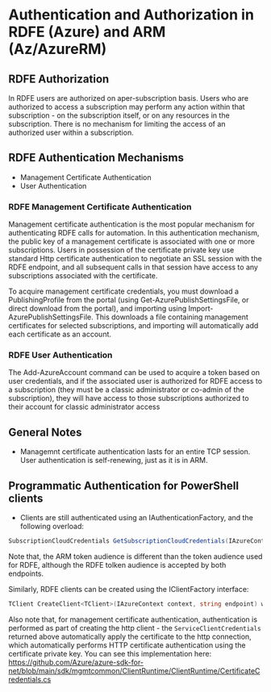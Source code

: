 # Authentication and Authorization in RDFE (Azure) and ARM (Az/AzureRM)
## RDFE Authorization
In RDFE users are authorized on aper-subscription basis. Users who are authorized to access a subscription may perform any action within that subscription - on the subscription itself, or on any resources in the subscription. There is no mechanism for limiting the access of an authorized user within a subscription.
## RDFE Authentication Mechanisms
- Management Certificate Authentication
- User Authentication
### RDFE Management Certificate Authentication
Management certificate authentication is the most popular mechanism for authenticating RDFE calls for automation.  In this authentication mechanism, the public key of a management certificate is associated with one or more subscriptions.  Users in possession of the certificate private key use standard Http certificate authentication to negotiate an SSL session with the RDFE endpoint, and all subsequent calls in that session have access to any subscriptions associated with the certificate.

To acquire management certificate credentials, you must download  a PublishingProfile from the portal (using Get-AzurePublishSettingsFile, or direct download from the portal), and importing using Import-AzurePublishSettingsFile.  This downloads a file containing management certificates for selected subscriptions, and importing will automatically add each certificate as an account.

### RDFE User Authentication
The Add-AzureAccount command can be used to acquire a token based on user credentials, and if the associated user is authorized for RDFE access to a subscription (they must be a classic administrator or co-admin of the subscription), they will have access to those subscriptions authorized to their account for classic administrator access

## General Notes
- Managemnt certificate authentication lasts for an entire TCP session.  User authentication is self-renewing, just as it is in ARM.

## Programmatic Authentication for PowerShell clients
- Clients are still authenticated using an IAuthenticationFactory, and the following overload:

```c#
SubscriptionCloudCredentials GetSubscriptionCloudCredentials(IAzureContext context)
```
Note that, the ARM token audience is different than the token audience used for RDFE, although the RDFE tolken audience is accepted by both endpoints.

Similarly, RDFE clients can be created using the IClientFactory interface: 

```c#
TClient CreateClient<TClient>(IAzureContext context, string endpoint) where TClient : ServiceClient<TClient>;
```

Also note that, for management certificate authentication, authentication is performed as part of creating the http client - the ```ServiceClientCredentials``` returned above automatically apply the certificate to the http connection, which automatically performs HTTP certificate authentication using the certificate private key.  You can see this implementation here: https://github.com/Azure/azure-sdk-for-net/blob/main/sdk/mgmtcommon/ClientRuntime/ClientRuntime/CertificateCredentials.cs 

